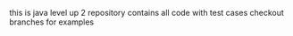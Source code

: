 this is java level up 2 repository contains all code with test cases
checkout branches for examples

